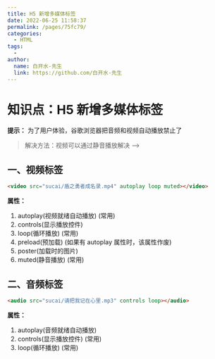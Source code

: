 ```yaml
---
title: H5 新增多媒体标签
date: 2022-06-25 11:58:37
permalink: /pages/75fc79/
categories:
  - HTML
tags:
  - 
author: 
  name: 白开水-先生
  link: https://github.com/白开水-先生
---
```

# 知识点：H5 新增多媒体标签

**提示：** 为了用户体验，谷歌浏览器把音频和视频自动播放禁止了
> 解决方法：视频可以通过静音播放解决 -->

## 一、视频标签

```html
<video src="sucai/盾之勇者成名录.mp4" autoplay loop muted></video>
```

**属性：**
1. autoplay(视频就绪自动播放) (常用)
2. controls(显示播放控件)
3. loop(循环播放) (常用)
4. preload(预加载) (如果有 autoplay 属性时，该属性作废)
5. poster(加载时的图片)
6. muted(静音播放) (常用)
    

## 二、音频标签

```html
<audio src="sucai/请把我记在心里.mp3" controls loop></audio>
```

**属性：**
1. autoplay(音频就绪自动播放)
2. controls(显示播放控件) (常用)
3. loop(循环播放) (常用)